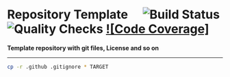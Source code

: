 # Repository Template&emsp; ![Build Status] ![Quality Checks] [![Code Coverage]][codecov.io]

[Build Status]: https://github.com/wayfair-incubator/<REPO>/workflows/Tests/badge.svg
[Quality Checks]: https://github.com/wayfair-incubator/<REPO>/workflows/Tests/badge.svg
[codecov.io]: https://codecov.io/gh/wayfair-incubator/<REPO>

**Template repository with git files, License and so on**

---

```bash
cp -r .github .gitignore * TARGET
```

